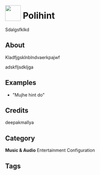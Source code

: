 # <img src="https://raw.githack.com/FortAwesome/Font-Awesome/master/svgs/solid/robot.svg" card_color="#22A7F0" width="50" height="50" style="vertical-align:bottom"/> Polihint
Sdalgsfklkd

## About
Kladfjgsklnblndvaerkpajwf

adskfljsdkljga

## Examples
* "Mujhe hint do"

## Credits
deepakmallya

## Category
**Music & Audio**
Entertainment
Configuration

## Tags


